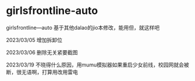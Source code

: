 # girlsfrontline-auto
girlsfrontline—auto
基于其他dalao的jio本修改，能用但，就这样吧

2023/03/05
增加拆卸位


2023/03/06
删除无关紧要截图

2023/03/19
不晓得什么原因，用mumu模拟器如果重启少女前线，校园网就会被断，很无语啊，打算用改用雷电
